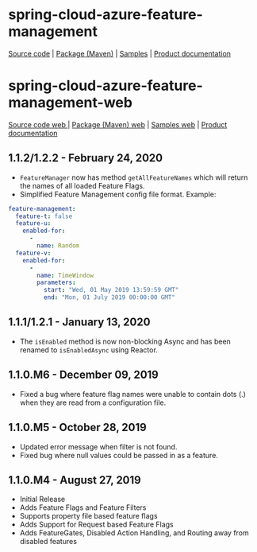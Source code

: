 # spring-cloud-azure-feature-management

[Source code][source_code] | [Package (Maven)][package] | [Samples][samples] | [Product documentation][docs]

# spring-cloud-azure-feature-management-web

[Source code web ][source_code_web] | [Package (Maven) web][package_web] | [Samples web][samples_web] | [Product documentation][docs]

## 1.1.2/1.2.2 - February 24, 2020

* `FeatureManager` now has method `getAllFeatureNames` which will return the names of all loaded Feature Flags.
* Simplified Feature Management config file format. Example:

```yaml
feature-management:
  feature-t: false
  feature-u:
    enabled-for:
      -
        name: Random
  feature-v:
    enabled-for:
      -
        name: TimeWindow
        parameters:
          start: "Wed, 01 May 2019 13:59:59 GMT"
          end: "Mon, 01 July 2019 00:00:00 GMT"
```

## 1.1.1/1.2.1 - January 13, 2020

* The `isEnabled` method is now non-blocking Async and has been renamed to `isEnabledAsync` using Reactor.

## 1.1.0.M6 - December 09, 2019

* Fixed a bug where feature flag names were unable to contain dots (.) when they are read from a configuration file.

## 1.1.0.M5 - October 28, 2019

* Updated error message when filter is not found.
* Fixed bug where null values could be passed in as a feature.

## 1.1.0.M4 - August 27, 2019

* Initial Release
* Adds Feature Flags and Feature Filters
* Supports property file based feature flags
* Adds Support for Request based Feature Flags
* Adds FeatureGates, Disabled Action Handling, and Routing away from disabled features

<!-- LINKS -->
[docs]: https://github.com/microsoft/spring-cloud-azure/tree/master/spring-cloud-azure-feature-management
[package]: https://mvnrepository.com/artifact/com.microsoft.azure/spring-cloud-azure-feature-management
[samples]: https://github.com/microsoft/spring-cloud-azure/tree/master/spring-cloud-azure-samples/feature-management-sample
[source_code]: https://github.com/microsoft/spring-cloud-azure/tree/master/spring-cloud-azure-feature-management

[package_web]: https://mvnrepository.com/artifact/com.microsoft.azure/spring-cloud-azure-feature-management-web
[samples_web]: https://github.com/microsoft/spring-cloud-azure/tree/master/spring-cloud-azure-samples/feature-management-web-sample
[source_code_web]: https://github.com/microsoft/spring-cloud-azure/tree/master/spring-cloud-azure-feature-management-web
